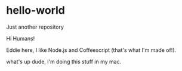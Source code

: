 # hello-world
Just another repository

Hi Humans!

Eddie here, I like Node.js and Coffeescript (that's what I'm made of!).

what's up dude, i'm doing this stuff in my mac.
